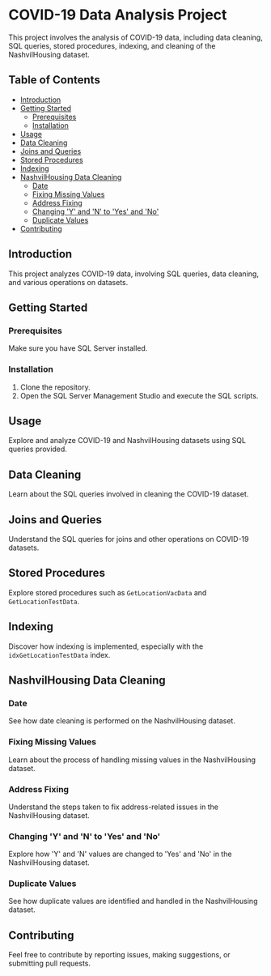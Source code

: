# COVID-19 Data Analysis Project

This project involves the analysis of COVID-19 data, including data cleaning, SQL queries, stored procedures, indexing, and cleaning of the NashvilHousing dataset.

## Table of Contents

- [Introduction](#introduction)
- [Getting Started](#getting-started)
  - [Prerequisites](#prerequisites)
  - [Installation](#installation)
- [Usage](#usage)
- [Data Cleaning](#data-cleaning)
- [Joins and Queries](#joins-and-queries)
- [Stored Procedures](#stored-procedures)
- [Indexing](#indexing)
- [NashvilHousing Data Cleaning](#nashvilhousing-data-cleaning)
  - [Date](#date)
  - [Fixing Missing Values](#fixing-missing-values)
  - [Address Fixing](#address-fixing)
  - [Changing 'Y' and 'N' to 'Yes' and 'No'](changing-y-and-n-to-yes-and-no)
  - [Duplicate Values](#duplicate-values)
- [Contributing](#contributing)


## Introduction

This project analyzes COVID-19 data, involving SQL queries, data cleaning, and various operations on datasets.

## Getting Started

### Prerequisites

Make sure you have SQL Server installed.

### Installation

1. Clone the repository.
2. Open the SQL Server Management Studio and execute the SQL scripts.

## Usage

Explore and analyze COVID-19 and NashvilHousing datasets using SQL queries provided.

## Data Cleaning

Learn about the SQL queries involved in cleaning the COVID-19 dataset.

## Joins and Queries

Understand the SQL queries for joins and other operations on COVID-19 datasets.

## Stored Procedures

Explore stored procedures such as `GetLocationVacData` and `GetLocationTestData`.

## Indexing

Discover how indexing is implemented, especially with the `idxGetLocationTestData` index.

## NashvilHousing Data Cleaning

### Date

See how date cleaning is performed on the NashvilHousing dataset.

### Fixing Missing Values

Learn about the process of handling missing values in the NashvilHousing dataset.

### Address Fixing

Understand the steps taken to fix address-related issues in the NashvilHousing dataset.

### Changing 'Y' and 'N' to 'Yes' and 'No'

Explore how 'Y' and 'N' values are changed to 'Yes' and 'No' in the NashvilHousing dataset.

### Duplicate Values

See how duplicate values are identified and handled in the NashvilHousing dataset.

## Contributing

Feel free to contribute by reporting issues, making suggestions, or submitting pull requests.

